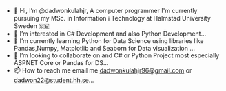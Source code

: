 - 👋 Hi, I’m @dadwonkulahjr, A computer programmer
I'm currently pursuing my MSc. in Information ℹ️ Technology at Halmstad University Sweden 🇸🇪
- 👀 I’m interested in C# Development and also Python Development...
- 🌱 I’m currently learning Python for Data Science using libraries like Pandas,Numpy, Matplotlib and Seaborn
for Data visualization ...
- 💞️ I’m looking to collaborate on and C# or Python Project
most especially ASPNET Core or Pandas for DS...
- 📫 How to reach me email me
dadwonkulahjr96@gmail.com or dadwon22@student.hh.se...

<!---
dadwonkulahjr/dadwonkulahjr is a ✨ special ✨ repository because its `README.md` (this file) appears on your GitHub profile.
You can click the Preview link to take a look at your changes.
--->
